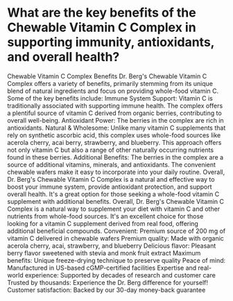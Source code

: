# What are the key benefits of the Chewable Vitamin C Complex in supporting immunity, antioxidants, and overall health?

Chewable Vitamin C Complex Benefits Dr. Berg's Chewable Vitamin C Complex offers a variety of benefits, primarily stemming from its unique blend of natural ingredients and focus on providing whole-food vitamin C. Some of the key benefits include: Immune System Support: Vitamin C is traditionally associated with supporting immune health. The complex offers a plentiful source of vitamin C derived from organic berries, contributing to overall well-being. Antioxidant Power: The berries in the complex are rich in antioxidants. Natural & Wholesome: Unlike many vitamin C supplements that rely on synthetic ascorbic acid, this complex uses whole-food sources like acerola cherry, acai berry, strawberry, and blueberry. This approach offers not only vitamin C but also a range of other naturally occurring nutrients found in these berries. Additional Benefits: The berries in the complex are a source of additional vitamins, minerals, and antioxidants. The convenient chewable wafers make it easy to incorporate into your daily routine. Overall, Dr. Berg's Chewable Vitamin C Complex is a natural and effective way to boost your immune system, provide antioxidant protection, and support overall health. It's a great option for those seeking a whole-food vitamin C supplement with additional benefits. Overall, Dr. Berg's Chewable Vitamin C Complex is a natural way to supplement your diet with vitamin C and other nutrients from whole-food sources. It's an excellent choice for those looking for a vitamin C supplement derived from real food, offering additional beneficial compounds. Convenient: Premium source of 200 mg of vitamin C delivered in chewable wafers Premium quality: Made with organic acerola cherry, acai, strawberry, and blueberry Delicious flavor: Pleasant berry flavor sweetened with stevia and monk fruit extract Maximum benefits: Unique freeze-drying technique to preserve quality Peace of mind: Manufactured in US-based cGMP-certified facilities Expertise and real-world experience: Supported by decades of research and customer care Trusted by thousands: Experience the Dr. Berg difference for yourself! Customer satisfaction: Backed by our 30-day money-back guarantee